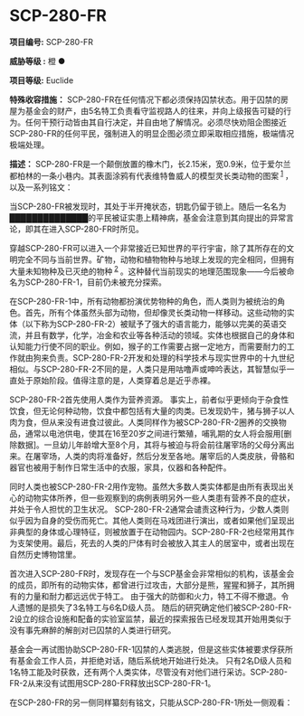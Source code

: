 # SCP-280-FR

**项目编号:**  SCP-280-FR

**威胁等级 :**  橙 ●

**项目等级:**  Euclide

**特殊收容措施：**  SCP-280-FR在任何情况下都必须保持囚禁状态。用于囚禁的房屋为基金会的财产，由5名特工负责看守监视路人的往来，并向上级报告可疑的行为。任何干预行动皆由其自行决定，并自由地了解情况。必须尽快劝阻企图接近SCP-280-FR的任何平民，强制进入的明显企图必须立即采取相应措施，极端情况极端处理。

**描述：**  SCP-280-FR是一个颠倒放置的橡木门，长2.15米，宽0.9米，位于爱尔兰都柏林的一条小巷内。其表面涂鸦有代表维特鲁威人的模型灵长类动物的图案<sup class='footnoteref'>
 <a shape='rect' class='footnoteref' id='footnoteref-1' href='javascript:;' onclick='WIKIDOT.page.utils.scrollToReference(&apos;footnote-1&apos;)'>1</a>
</sup>，以及一系列铭文：


当SCP-280-FR被发现时，其处于半开掩状态，钥匙仍留于锁上。随后一名名为██████████████的平民被证实患上精神病，基金会注意到其向提出的异常言论，即其在进入SCP-280-FR时所见。

穿越SCP-280-FR可以进入一个非常接近已知世界的平行宇宙，除了其所存在的文明完全不同与当前世界。矿物，动物和植物物种与地球上发现的完全相同，但拥有大量未知物种及已灭绝的物种<sup class='footnoteref'>
 <a shape='rect' class='footnoteref' id='footnoteref-2' href='javascript:;' onclick='WIKIDOT.page.utils.scrollToReference(&apos;footnote-2&apos;)'>2</a>
</sup>。这种替代当前现实的地理范围现象——今后被命名为SCP-280-FR-1，目前仍未被充分探索。


在SCP-280-FR-1中，所有动物都扮演优势物种的角色，而人类则为被统治的角色。首先，所有个体虽然头部为动物，但却像灵长类动物一样移动。这些动物的实体（以下称为SCP-280-FR-2）被赋予了强大的语言能力，能够以完美的英语交流，并且有数学，化学，冶金和农业等各种活动的领域。实体也根据自己的身体和认知能力行使不同的职业。例如，猴子的工作需要占据一定地方，而需要耐力的工作就由狗来负责。SCP-280-FR-2开发和处理的科学技术与现实世界中的十九世纪相似。与SCP-280-FR-2不同的是，人类只是用咕噜声或呻吟表达，其智慧似乎一直处于原始阶段。值得注意的是，人类穿着总是近乎赤裸。

SCP-280-FR-2首先使用人类作为营养资源。 事实上，前者似乎更倾向于杂食性饮食，但无论何种动物，饮食中都包括有大量的肉类。已发现奶牛，猪与狮子以人肉为食，但从来没有进食过彼此。人类同样作为被SCP-280-FR-2圈养的交换物品，通常以电池供电，使其在16至20岁之间进行繁殖，哺乳期的女人将会服用[删除数据]。一旦幼儿年龄增大至8个月，其将与被迫与将会前往屠宰场的父母分离出来。在屠宰场，人类的肉将准备好，然后分发至各地。屠宰后的人类皮肤，骨骼和器官也被用于制作日常生活中的衣服，家具，仪器和各种配件。

同时人类也被SCP-280-FR-2用作宠物。虽然大多数人类实体都是由所有表现出关心的动物实体所养，但一些观察到的病例表明另外一些人类患有营养不良的症状，并处于令人担忧的卫生状况。 SCP-280-FR-2通常会谴责这种行为，少数人类则似乎因为自身的受伤而死亡。其他人类则在马戏团进行演出，或者如果他们呈现出非典型的身体或心理特征，则被放置于在动物园内。SCP-280-FR-2也经常用其作为支架使用。最后，死去的人类的尸体有时会被放入其主人的居室中，或者出现在自然历史博物馆里。


首次进入SCP-280-FR时，发现存在一个与SCP基金会非常相似的机构，该基金会的成员，即所有的动物实体，都曾进行过攻击，大部分是熊，猩猩和狮子，其所拥有的力量和耐力都远远优于特工。 由于强大的防御和火力，特工不得不撤退。令人遗憾的是损失了3名特工与6名D级人员。 随后的研究确定他们被SCP-280-FR-2设立的综合设施和配备的实验室监禁，最近的探索报告已经发现其开始用类似于没有事先麻醉的解剖对已囚禁的人类进行研究。

基金会一再试图协助SCP-280-FR-1囚禁的人类逃脱，但是这些实体被要求俘获所有基金会工作人员，并拒绝对话，随后系统地开始进行处决。 只有2名D级人员和1名特工能及时获救，还有两个人类实体，尽管没有对他们进行采访。SCP-280-FR-2从来没有试图用SCP-280-FR释放出SCP-280-FR-1。

在SCP-280-FR的另一侧同样纂刻有铭文，只能从SCP-280-FR-1所处一侧观看：


